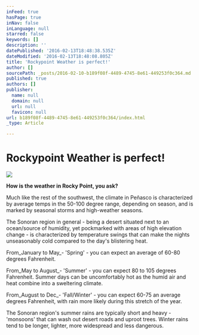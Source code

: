```yaml
---
inFeed: true
hasPage: true
inNav: false
inLanguage: null
starred: false
keywords: []
description: ''
datePublished: '2016-02-13T18:48:38.535Z'
dateModified: '2016-02-13T18:48:08.805Z'
title: 'Rockypoint Weather is perfect!'
author: []
sourcePath: _posts/2016-02-10-b189f08f-4489-4745-8e61-449253f0c364.md
published: true
authors: []
publisher:
  name: null
  domain: null
  url: null
  favicon: null
url: b189f08f-4489-4745-8e61-449253f0c364/index.html
_type: Article

---
```

# Rockypoint Weather is perfect!
![](https://the-grid-user-content.s3-us-west-2.amazonaws.com/16ac1de0-cb37-42d4-818e-0ec89ecfcea5.jpg)

**How is the weather in Rocky Point, you ask?**

Much like the rest of the southwest, the climate in Peñasco is characterized by average temps in the 50-100 degree range, depending on season, and is marked by seasonal storms and high-weather seasons.

The Sonoran region in general - being a desert situated next to an ocean/source of humidity, yet pockmarked with areas of high elevation change - is characterized by temperature swings that can make the nights unseasonably cold compared to the day's blistering heat.

From_January to May_- 'Spring' - you can expect an average of 60-80 degrees Fahrenheit.

From_May to August_- 'Summer' - you can expect 80 to 105 degrees Fahrenheit. Summer days can be uncomfortably hot as the humid air and heat combine into a sweltering climate.

From_August to Dec_- 'Fall/Winter' - you can expect 60-75 an average degrees Fahrenheit, with rain more likely during this stretch of the year.

The Sonoran region's summer rains are typically short and heavy - 'monsoons' that can wash out desert roads and uproot trees. Winter rains tend to be longer, lighter, more widespread and less dangerous.